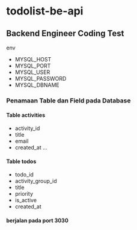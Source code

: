 # todolist-be-api

## Backend Engineer Coding Test 
env
- MYSQL_HOST
- MYSQL_PORT
- MYSQL_USER
- MYSQL_PASSWORD
- MYSQL_DBNAME
### Penamaan Table dan Field pada Database
#### Table activities
- activity_id
- title
- email
- created_at …
#### Table todos
- todo_id
- activity_group_id
- title
- priority
- is_active
- created_at
#### berjalan pada port 3030
